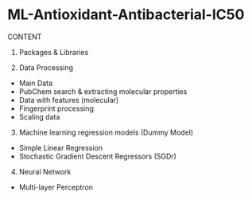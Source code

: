 # ML-Antioxidant-Antibacterial-IC50


CONTENT

1. Packages & Libraries

2. Data Processing
  - Main Data
  - PubChem search & extracting molecular properties
  - Data with features (molecular)
  - Fingerprint processing
  - Scaling data 

3. Machine learning regression models (Dummy Model)
  - Simple Linear Regression
  - Stochastic Gradient Descent Regressors (SGDr)

4. Neural Network
  - Multi-layer Perceptron
